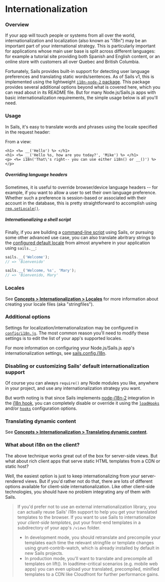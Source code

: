 # Internationalization

### Overview

If your app will touch people or systems from all over the world, internationalization and localization (also known as "i18n") may be an important part of your international strategy.  This is particularly important for applications whose main user base is split across different languages: for example a tutorial site providing both Spanish and English content, or an online store with customers all over Quebec and British Columbia.

Fortunately, Sails provides built-in support for detecting user language preferences and translating static words/sentences.  As of Sails v1, this is implemented using the lightweight [`i18n-node-2` package](https://www.npmjs.com/package/i18n-2).  This package provides several additional options beyond what is covered here, which you can read about in its README file.  But for many Node.js/Sails.js apps with basic internationalization requirements, the simple usage below is all you'll need.

### Usage

In Sails, it's easy to translate words and phrases using the locale specified in the request header:

From a view:
```ejs
<h1> <%= __('Hello') %> </h1>
<h1> <%= __('Hello %s, how are you today?', 'Mike') %> </h1>
<p> <%= i18n('That\'s right-- you can use either i18n() or __()') %> </p>
```


##### Overriding language headers

Sometimes, it is useful to override browser/device language headers -- for example, if you want to allow a user to set their own language preference.  Whether such a preference is session-based or associated with their account in the database, this is pretty straightforward to accomplish using [`req.setLocale()`](https://sailsjs.com/documentation/reference/request-req/req-set-locale).


##### Internationalizing a shell script

Finally, if you are building a [command-line script](https://sailsjs.com/documentation/concepts/shell-scripts) using Sails, or pursuing some other advanced use case, you can also translate abritrary strings to the [configured default locale](https://sailsjs.com/documentation/reference/configuration/sails-config-i-18-n) from almost anywhere in your application using `sails.__`:

```javascript
sails.__('Welcome');
// => 'Bienvenido'

sails.__('Welcome, %s', 'Mary');
// => 'Bienvenido, Mary'
```

<!--

  FUTURE: See https://trello.com/c/7GusjTTX

-->

### Locales

See [**Concepts > Internationalization > Locales**](https://sailsjs.com/documentation/concepts/internationalization/locales) for more information about creating your locale files (aka "stringfiles").


### Additional options

Settings for localization/internationalization may be configured in [`config/i18n.js`](https://sailsjs.com/documentation/reference/configuration/sails-config-i-18-n).  The most common reason you'll need to modify these settings is to edit the list of your app's supported locales.

For more information on configuring your Node.js/Sails.js app's internationalization settings, see [sails.config.i18n](https://sailsjs.com/documentation/reference/configuration/sails-config-i-18-n).


### Disabling or customizing Sails' default internationalization support

Of course you can always `require()` any Node modules you like, anywhere in your project, and use any internationalization strategy you want.

But worth noting is that since Sails implements [node-i18n-2](https://github.com/jeresig/i18n-node-2) integration in the [i18n hook](https://sailsjs.com/documentation/concepts/Internationalization), you can completely disable or override it using the [`loadHooks`](https://github.com/balderdashy/sails-docs/blob/master/PAGE_NEEDED.md) and/or [`hooks`](https://github.com/balderdashy/sails-docs/blob/master/PAGE_NEEDED.md) configuration options.


### Translating dynamic content

See [**Concepts > Internationalization > Translating dynamic content**](https://sailsjs.com/documentation/concepts/internationalization/translating-dynamic-content).


### What about i18n on the client?

The above technique works great out of the box for server-side views. But what about rich client apps that serve static HTML templates from a CDN or static host? <!-- (e.g. performance-sensitive SPAs, Chrome extensions, or webview apps built with tools like Ionic, PhoneGap, etc.) -->

Well, the easiest option is just to keep internationalizing from your server-rendered views.  But if you'd rather not do that, there are lots of different options available for client-side internationalization.  Like other client-side technologies, you should have no problem integrating any of them with Sails.

> If you'd prefer not to use an external internationalization library, you can actually reuse Sails' i18n support to help you get your translated templates to the browser.  If you want to use Sails to internationalize your _client-side templates_, put your front-end templates in a subdirectory of your app's `/views` folder.
> + In development mode, you should retranslate and precompile your templates each time the relevant stringfile or template changes using grunt-contrib-watch, which is already installed by default in new Sails projects.
> + In production mode, you'll want to translate and precompile all templates on lift(). In loadtime-critical scenarios (e.g. mobile web apps) you can even upload your translated, precompiled, minified templates to a CDN like Cloudfront for further performance gains.


<docmeta name="displayName" value="Internationalization">
